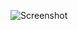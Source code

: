 ![Screenshot](https://raw.githubusercontent.com/Cryakl/Ultimate-RAT-Collection/refs/heads/main/QTaz/Q-taz%202.3/Screenshot.png)
